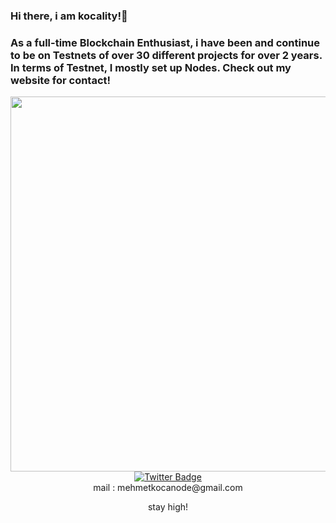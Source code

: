 ### Hi there, i am kocality!👋
 <a></a>
### As a full-time Blockchain Enthusiast, i have been and continue to be on Testnets of over 30 different projects for over 2 years. In terms of Testnet, I mostly set up Nodes. Check out my website for contact! 
 
<div id="header" align="center">
  <img src="https://media3.giphy.com/media/S5DdQ9PyAFfyRqdkXw/giphy.gif" width="600"/>


<div id="badges">
  <a href="https://twitter.com/kkocality">
    <img src="https://img.shields.io/badge/Twitter-blue?style=for-the-badge&logo=twitter&logoColor=white" alt="Twitter Badge"/>
  </a>
</div>

</div>  
<div align="center">  
mail : mehmetkocanode@gmail.com
 
 stay high!
